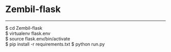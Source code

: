 # Zembil-flask
***
$ cd Zembil-flask                  
$ virtualenv flask.env             
$ source flask.env/bin/activate    
$ pip install -r requirements.txt 
$ python run.py           

